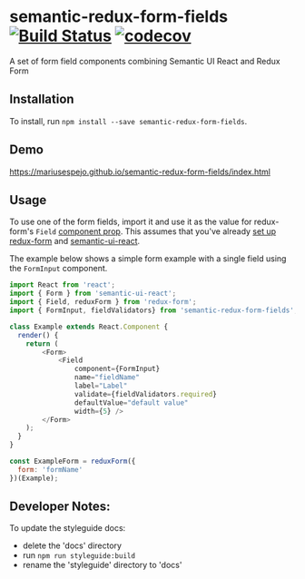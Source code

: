 # semantic-redux-form-fields [![Build Status](https://travis-ci.org/mariusespejo/semantic-redux-form-fields.svg?branch=master)](https://travis-ci.org/mariusespejo/semantic-redux-form-fields) [![codecov](https://codecov.io/gh/mariusespejo/semantic-redux-form-fields/branch/master/graph/badge.svg)](https://codecov.io/gh/mariusespejo/semantic-redux-form-fields)

A set of form field components combining Semantic UI React and Redux Form

## Installation
To install, run `npm install --save semantic-redux-form-fields`. 

## Demo
https://mariusespejo.github.io/semantic-redux-form-fields/index.html

## Usage
To use one of the form fields, import it and use it as the value for redux-form's `Field` [component prop](https://redux-form.com/7.0.4/docs/api/field.md/#-code-component-component-function-string-code-required-). This assumes that you've already [set up redux-form](https://redux-form.com/7.0.4/docs/gettingstarted.md/) and [semantic-ui-react](https://react.semantic-ui.com/usage).

The example below shows a simple form example with a single field using the `FormInput` component.

```javascript
import React from 'react';
import { Form } from 'semantic-ui-react';
import { Field, reduxForm } from 'redux-form';
import { FormInput, fieldValidators} from 'semantic-redux-form-fields';

class Example extends React.Component {
  render() {
    return (
        <Form>
            <Field
                component={FormInput}
                name="fieldName" 
                label="Label"
                validate={fieldValidators.required}
                defaultValue="default value"
                width={5} />
        </Form>
    );
  }
}

const ExampleForm = reduxForm({
  form: 'formName'
})(Example);


```



## Developer Notes:

To update the styleguide docs: 
- delete the 'docs' directory 
- run `npm run styleguide:build`
- rename the 'styleguide' directory to 'docs'
